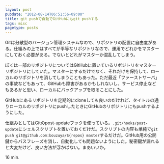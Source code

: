 ```yaml
---
layout: post
pubdate: "2012-08-14T06:51:56+09:00"
title: git pushで自動でGitHubにもgit pushする
tags: misc
pagetype: posts
---
```

Gitは分散型のバージョン管理システムなので、リポジトリの配置に自由度がある。仕組みの上ではすべてが平等なリポジトリなので、運用でどれかをマスターにしておく必要がある。でないとどれがマスターか混乱してしまう。

ぼくは一部のリポジトリについてはGitHubに置いているリポジトリをマスターリポジトリにしていた。マスターにするだけでなく、それだけを保持して、ローカルのリポジトリを消してしまうこともあった。ただ最近「ファーストサーバ」の事故などもあって、GitHubも障害があるかもしれないし、サービス停止などもあるかと思い、ローカルにバックアップを取ることにした。

GitHubにあるリポジトリを定期的にcloneしても良いのだけれど、タイトルの通りローカルのリポジトリにpushしたときにGitHubのリポジトリにもpushするようにした。

仕組みとしてはGitのpost-updateフックを使っている。`.git/hooks/post-update`にシェルスクリプトを置いておくだけだ。スクリプトの内容も単純で`git push git@github.com:bouzuya/${repos} master`するだけだ。GitHub用の公開鍵からパスフレーズを消し、自動化しても問題ないようにした。秘密鍵が漏れると大変だけど、良い方法が浮かばない。まあいいか。

16 min.
